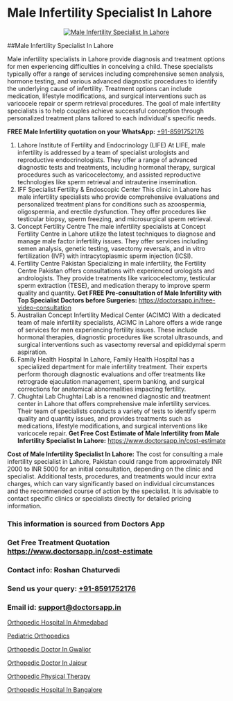 # Male Infertility Specialist In Lahore

<p align="center">
  <a href="https://doctorsapp.in/treatment/male-infertility">
    <img src="https://doctorsapp.in/uploads/treatment_image/causes_male_infertility.jpg" alt="Male Infertility Specialist In Lahore">
  </a>
</p>
##Male Infertility Specialist In Lahore

Male infertility specialists in Lahore provide diagnosis and treatment options for men experiencing difficulties in conceiving a child. These specialists typically offer a range of services including comprehensive semen analysis, hormone testing, and various advanced diagnostic procedures to identify the underlying cause of infertility. Treatment options can include medication, lifestyle modifications, and surgical interventions such as varicocele repair or sperm retrieval procedures. The goal of male infertility specialists is to help couples achieve successful conception through personalized treatment plans tailored to each individual's specific needs.

**FREE Male Infertility quotation on your WhatsApp:**  [+91-8591752176](https://api.whatsapp.com/send?phone=8591752176)

1) Lahore Institute of Fertility and Endocrinology (LIFE)
At LIFE, male infertility is addressed by a team of specialist urologists and reproductive endocrinologists. They offer a range of advanced diagnostic tests and treatments, including hormonal therapy, surgical procedures such as varicocelectomy, and assisted reproductive technologies like sperm retrieval and intrauterine insemination.
2) IFF Specialist Fertility & Endoscopic Center
This clinic in Lahore has male infertility specialists who provide comprehensive evaluations and personalized treatment plans for conditions such as azoospermia, oligospermia, and erectile dysfunction. They offer procedures like testicular biopsy, sperm freezing, and microsurgical sperm retrieval.
3) Concept Fertility Centre
The male infertility specialists at Concept Fertility Centre in Lahore utilize the latest techniques to diagnose and manage male factor infertility issues. They offer services including semen analysis, genetic testing, vasectomy reversals, and in vitro fertilization (IVF) with intracytoplasmic sperm injection (ICSI).
4) Fertility Centre Pakistan
Specializing in male infertility, the Fertility Centre Pakistan offers consultations with experienced urologists and andrologists. They provide treatments like varicocelectomy, testicular sperm extraction (TESE), and medication therapy to improve sperm quality and quantity.
**Get FREE Pre-consultation of Male Infertility with Top Specialist Doctors before Surgeries:** https://doctorsapp.in/free-video-consultation
5) Australian Concept Infertility Medical Center (ACIMC)
With a dedicated team of male infertility specialists, ACIMC in Lahore offers a wide range of services for men experiencing fertility issues. These include hormonal therapies, diagnostic procedures like scrotal ultrasounds, and surgical interventions such as vasectomy reversal and epididymal sperm aspiration.
6) Family Health Hospital
In Lahore, Family Health Hospital has a specialized department for male infertility treatment. Their experts perform thorough diagnostic evaluations and offer treatments like retrograde ejaculation management, sperm banking, and surgical corrections for anatomical abnormalities impacting fertility.
7) Chughtai Lab
Chughtai Lab is a renowned diagnostic and treatment center in Lahore that offers comprehensive male infertility services. Their team of specialists conducts a variety of tests to identify sperm quality and quantity issues, and provides treatments such as medications, lifestyle modifications, and surgical interventions like varicocele repair.
**Get Free Cost Estimate of Male Infertility from Male Infertility Specialist In Lahore:** https://www.doctorsapp.in/cost-estimate

**Cost of Male Infertility Specialist In Lahore:**
The cost for consulting a male infertility specialist in Lahore, Pakistan could range from approximately INR 2000 to INR 5000 for an initial consultation, depending on the clinic and specialist. Additional tests, procedures, and treatments would incur extra charges, which can vary significantly based on individual circumstances and the recommended course of action by the specialist. It is advisable to contact specific clinics or specialists directly for detailed pricing information.

### This information is sourced from Doctors App 
### Get Free Treatment Quotation https://www.doctorsapp.in/cost-estimate
### Contact info: Roshan Chaturvedi 
### Send us your query: [+91-8591752176](https://api.whatsapp.com/send?phone=8591752176) 
### Email id: support@doctorsapp.in

[Orthopedic Hospital In Ahmedabad](https://www.linkedin.com/pulse/orthopedic-hospital-ahmedabad-knee-replacement-treatment-hkpne?trackingId=UL%2Fp2QBas5zXT%2BkeybAi7g%3D%3D&lipi=urn%3Ali%3Apage%3Ad_flagship3_company_admin%3BII%2FSNcWiSiigR90SV5cfEQ%3D%3D)

[Pediatric Orthopedics](https://www.linkedin.com/pulse/pediatric-orthopedics-doctorsapp-united-arab-emirates-j61ce?trackingId=oQuUXSiRJcdy4ok4TqkysQ%3D%3D&lipi=urn%3Ali%3Apage%3Ad_flagship3_company_admin%3BSXrbBuk4SwWZ8nIcZ2zSvw%3D%3D)

[Orthopedic Doctor In Gwalior](https://medium.com/@vimalrana22/orthopedic-doctor-in-gwalior-db56315fa585)

[Orthopedic Doctor In Jaipur](https://medium.com/@vimalrana22/orthopedic-doctor-in-jaipur-cab5aa22cd63)

[Orthopedic Physical Therapy](https://doctors-apps.github.io/doctorsapp/orthopedic-physical-therapy)

[Orthopedic Hospital In Bangalore](https://doctors-apps.github.io/doctorsapp/orthopedic-hospital-in-bangalore)

